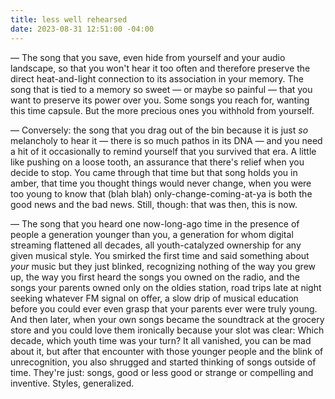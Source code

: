 ```yaml
---
title: less well rehearsed
date: 2023-08-31 12:51:00 -04:00
---
```


— The song that you save, even hide from yourself and your audio landscape, so that you won't hear it too often and therefore preserve the direct heat-and-light connection to its association in your memory. The song that is tied to a memory so sweet — or maybe so painful — that you want to preserve its power over you. Some songs you reach for, wanting this time capsule. But the more precious ones you withhold from yourself.

— Conversely: the song that you drag out of the bin because it is just *so* melancholy to hear it — there is so much pathos in its DNA — and you need a hit of it occasionally to remind yourself that you survived that era. A little like pushing on a loose tooth, an assurance that there's relief when you decide to stop. You came through that time but that song holds you in amber, that time you thought things would never change, when you were too young to know that (blah blah) only-change-coming-at-ya is both the good news and the bad news. Still, though: that was then, this is now.

— The song that you heard one now-long-ago time in the presence of people a generation younger than you, a generation for whom digital streaming flattened all decades, all youth-catalyzed ownership for any given musical style. You smirked the first time and said something about *your* music but they just blinked, recognizing nothing of the way you grew up, the way you first heard the songs you owned on the radio, and the songs your parents owned only on the oldies station, road trips late at night seeking whatever FM signal on offer, a slow drip of musical education before you could ever even grasp that your parents ever were truly young. And then later, when your own songs became the soundtrack at the grocery store and you could love them ironically because your slot was clear: Which decade, which youth time was your turn? It all vanished, you can be mad about it, but after that encounter with those younger people and the blink of unrecognition, you also shrugged and started thinking of songs outside of time. They're just: songs, good or less good or strange or compelling and inventive. Styles, generalized.